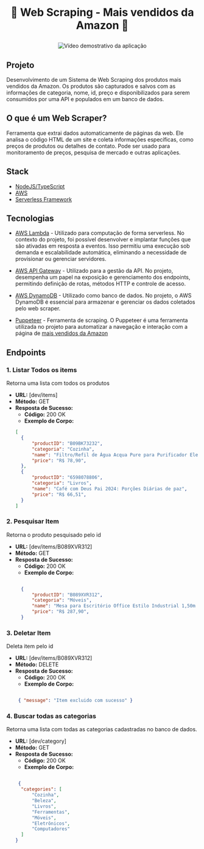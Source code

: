 <h1 align="center">
   <p> 💫 Web Scraping - Mais vendidos da Amazon 💫</p>
</h1>


<p align="center" >
  <img src="./src/assets/web_scraping.gif" alt="Vídeo demostrativo da aplicação">
</p>

## Projeto

Desenvolvimento de um Sistema de Web Scraping dos produtos mais vendidos da Amazon. Os produtos são capturados e salvos com as informações de categoria, nome, id, preço e disponibilizados para serem consumidos por uma API e populados em um banco de dados. 

## O que é um Web Scraper?
Ferramenta que extrai dados automaticamente de páginas da web. Ele analisa o código HTML de um site e coleta informações específicas, como preços de produtos ou detalhes de contato. Pode ser usado para monitoramento de preços, pesquisa de mercado e outras aplicações. 

## Stack 

- [NodeJS/TypeScript](https://nodejs.org/en/learn/getting-started/nodejs-with-typescript)
- [AWS](https://docs.aws.amazon.com/pt_br/)
- [Serverless Framework](https://www.serverless.com/framework/docs/getting-started)

## Tecnologias 

- [AWS Lambda](https://docs.aws.amazon.com/en_us/lambda/) - Utilizado para computação de forma serverless. No contexto do projeto, foi possível desenvolver e implantar funções que são ativadas em resposta a eventos. Isso permitiu uma execução sob demanda e escalabilidade automática, eliminando a necessidade de provisionar ou gerenciar servidores.

- [AWS API Gateway](https://docs.aws.amazon.com/apigateway/) - Utilizado para a gestão da API. No projeto, desempenha um papel na exposição e gerenciamento dos endpoints, permitindo definição de rotas, métodos HTTP  e controle de acesso.

- [AWS DynamoDB](https://docs.aws.amazon.com/dynamodb/) - Utilizado como banco de dados. No projeto, o AWS DynamoDB é essencial para armazenar e gerenciar os dados coletados pelo web scraper.

- [Puppeteer](https://pptr.dev/) -  Ferramenta de scraping. O Puppeteer é uma ferramenta utilizada no projeto para automatizar a navegação e interação com a página de [mais vendidos da Amazon](https://www.amazon.com.br/bestsellers)


## Endpoints

### 1. Listar Todos os items
Retorna uma lista com todos os produtos

- **URL:** [dev/items]
- **Método:** GET
- **Resposta de Sucesso:**
  - **Código:** 200 OK
  - **Exemplo de Corpo:**
  ```json
  [
    {
        "productID": "B09BK73232",
        "categoria": "Cozinha",
        "name": "Filtro/Refil de Água Acqua Pure para Purificador Electrolux PE12A/PE12B/PE12G/PE12V",
        "price": "R$ 78,90",
    },
    {
        "productID": "6598078806",
        "categoria": "Livros",
        "name": "Café com Deus Pai 2024: Porções Diárias de paz",
        "price": "R$ 66,51",
    }
  ]
  ```

### 2. Pesquisar Item
Retorna o produto pesquisado pelo id

- **URL:** [dev/items/B089XVR312]
- **Método:** GET
- **Resposta de Sucesso:**
  - **Código:** 200 OK
  - **Exemplo de Corpo:**
  ```json

    {
        "productID": "B089XVR312",
        "categoria": "Móveis",
        "name": "Mesa para Escritório Office Estilo Industrial 1,50m Kuadra",
        "price": "R$ 287,90",
    }

  ```

### 3. Deletar Item
Deleta item pelo id

- **URL:** [dev/items/B089XVR312]
- **Método:** DELETE
- **Resposta de Sucesso:**
  - **Código:** 200 OK
  - **Exemplo de Corpo:**
  ```json

   { "message": "Item excluido com sucesso" }

  ```

### 4. Buscar todas as categorias
Retorna uma lista com todas as categorias cadastradas no banco de dados.

- **URL:** [dev/category]
- **Método:** GET
- **Resposta de Sucesso:**
  - **Código:** 200 OK
  - **Exemplo de Corpo:**
  ```json

   {
    "categories": [
        "Cozinha",
        "Beleza",
        "Livros",
        "Ferramentas",
        "Móveis",
        "Eletrônicos",
        "Computadores"
    ]
  }


  ```


